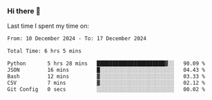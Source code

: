 ### Hi there 👋

<!--
**Grav1tum/Grav1tum** is a ✨ _special_ ✨ repository because its `README.md` (this file) appears on your GitHub profile.

Here are some ideas to get you started:

- 🔭 I’m currently working on ...
- 🌱 I’m currently learning ...
- 👯 I’m looking to collaborate on ...
- 🤔 I’m looking for help with ...
- 💬 Ask me about ...
- 📫 How to reach me: ...
- 😄 Pronouns: ...
- ⚡ Fun fact: ...
-->
Last time I spent my time on:
<!--START_SECTION:waka-->

```txt
From: 10 December 2024 - To: 17 December 2024

Total Time: 6 hrs 5 mins

Python       5 hrs 28 mins   ██████████████████████▓░░   90.09 %
JSON         16 mins         █░░░░░░░░░░░░░░░░░░░░░░░░   04.43 %
Bash         12 mins         ▓░░░░░░░░░░░░░░░░░░░░░░░░   03.33 %
CSV          7 mins          ▓░░░░░░░░░░░░░░░░░░░░░░░░   02.12 %
Git Config   0 secs          ░░░░░░░░░░░░░░░░░░░░░░░░░   00.02 %
```

<!--END_SECTION:waka-->
